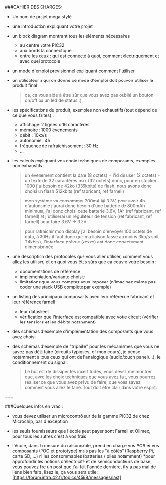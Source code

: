 ###CAHIER DES CHARGES:

* Un nom de projet méga stylé
* une introduction expliquant votre projet
* un block diagram montrant tous les éléments nécessaires
	* au centre votre PIC32
	* aux bords la connectique
	* entre les deux : qui est connecté à quoi, comment électriquement et avec quel protocole
* un mode d'emploi prévisionnel expliquant comment l'utiliser
* un utilisateur à qui on donne ce mode d'emploi doit pouvoir utiliser le produit final
	> ca, ca vous aide à être sûr que vous avez pas oublié un bouton on/off ou un led de status :)

* les spécifications du produit, exemples non exhaustifs (tout dépend de ce que vous faites) :
	* affichage: 2 lignes x 16 caractères
	* mémoire : 1000 évenements
	* débit : 10ko/s
	* autonomie : 4h
	* fréquence de rafraichissement : 30 Hz
	* ...

* les calculs expliquant vos choix techniques de composants, exemples non exhaustifs :
	> un évenement contient la date (8 octets) + l'id du user (2 octets) + un texte de 32 caractères max (32 octets) donc, pour en stocker 1000 j'ai besoin de 42ko (336kbits) de flash, nous avons donc choisi un flash 512kbits (ref fabricant, ref farnell)
	
	> mon système va consommer 200mA @ 3.3V, pour avoir 4h d'autonomie j'aurai donc besoin d'une batterie de 800mAh minimum, j'ai donc choisi cette batterie 3.6V, 1Ah (ref fabricant, ref farnell) et j'utiliserai un régulateur de tension (ref fabricant, ref farnell) pour faire 3.6V -> 3.3V
	
	> pour rafraichir mon display j'ai besoin d'envoyer 100 octets de data, à 30Hz il faut donc que ma liaison fasse au moins 3ko/s soit 24kbit/s, l'interface prévue (xxxxx) est donc correctement dimensionnée

* une description des protocoles que vous aller utiliser, comment vous allez les utiliser, et en quoi vous êtes sûrs que ca couvre votre besoin :
	* documentations de référence
	* implémentation/variante choisie
	* limitations que vous comptez vous imposer (n'imaginez même pas coder une stack USB complète par exemple)

* un listing des principaux composants avec leur référence fabricant et leur référence farnell
	* leur datasheet
	* vérification que l'interface est compatible avec votre circuit (vérifier les tensions et les débits notamment)

* des schémas d'exemple d'implémentation des composants que vous avez choisi
* des schémas d'exemple de "tripaille" pour les mécanismes que vous ne savez pas déjà faire (circuits typiques, cf mon cours), je pense notamment à tous ceux qui ont de l'analogique (audio/touch panel/...), le conditionnement du signal.

	> Le but est de dissiper les incertitudes, vous devez me montrer que, avec les choix techniques que vous avez fait, vous pourrez réaliser ce que vous avez prévu de faire, que vous savez comment vous allez le faire. Tout doit être clair dans votre esprit.
	
===

###Quelques infos en vrac :

* vous devez utiliser un microcontrôleur de la gamme PIC32 de chez Microchip, pas d'exception
	
* les seuls fournisseurs que l'école peut payer sont Farnell et Olimex, pour tous les autres c'est à vos frais
	
* l'école, dans la mesure du raisonnable, prend en charge vos PCB et vos composants (POC et prototype) mais pas les "à côtés" (Raspberry Pi, carte SD, ...) ni les consommables (batteries / piles notamment)
	*pour approfondir les notions d'électricité et de semiconducteurs de base, vous pouvez lire un post que j'ai fait l'année dernière, il y a pas mal de liens bien faits, lisez le, ça vous sera utile: [https://forum.intra.42.fr/topics/4568/messages/last]
